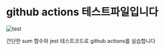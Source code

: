# github actions 테스트파일입니다

![test](https://github.com/sujin209/github-action/workflows/test/badge.svg)

간단한 sum 함수와 jest 테스트코드로 github actions를 실습합니다